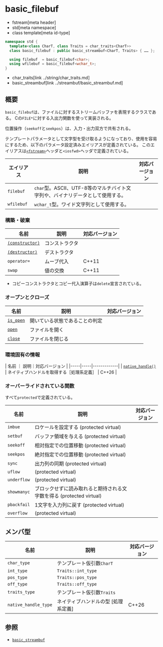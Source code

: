 # basic_filebuf
* fstream[meta header]
* std[meta namespace]
* class template[meta id-type]

```cpp
namespace std {
  template<class CharT, class Traits = char_traits<CharT>>
  class basic_filebuf : public basic_streambuf<CharT, Traits> { …… };

  using filebuf  = basic_filebuf<char>;
  using wfilebuf = basic_filebuf<wchar_t>;
}
```
* char_traits[link ../string/char_traits.md]
* basic_streambuf[link ../streambuf/basic_streambuf.md]

## 概要
`basic_filebuf`は、ファイルに対するストリームバッファを表現するクラスである。
Cの`FILE*`に対する入出力関数を使って実装される。

位置操作（`seekoff`と`seekpos`）は、入力・出力双方で共有される。

テンプレートパラメータとして文字型を受け取るようになっており、使用を容易にするため、以下のパラメータ設定済みエイリアスが定義されている。
このエイリアスは[`<fstream>`](/reference/fstream.md)ヘッダと`<iosfwd>`ヘッダで定義されている。

| エイリアス | 説明 | 対応バージョン |
|------------|------|----------------|
| `filebuf`  | `char`型。ASCII、UTF-8等のマルチバイト文字列や、バイナリデータとして使用する。 | |
| `wfilebuf` | `wchar_t`型。ワイド文字列として使用する。                                      | |


### 構築・破棄

| 名前                                              | 説明           | 対応バージョン |
|---------------------------------------------------|----------------|----------------|
| [`(constructor)`](basic_filebuf/op_constructor.md)  | コンストラクタ |                |
| [`(destructor)`](basic_filebuf/op_destructor.md)    | デストラクタ   |                |
| `operator=`                                       | ムーブ代入     | C++11          |
| `swap`                                            | 値の交換       | C++11          |

- コピーコンストラクタとコピー代入演算子は`delete`宣言されている。

### オープンとクローズ

| 名前                                  | 説明                           | 対応バージョン |
|---------------------------------------|--------------------------------|----------------|
| [`is_open`](basic_filebuf/is_open.md) | 開いている状態であることの判定 |                |
| [`open`](basic_filebuf/open.md)       | ファイルを開く                 |                |
| [`close`](basic_filebuf/close.md)     | ファイルを閉じる               |                |

### 環境固有の情報

| 名前 ｜ 説明｜対応バージョン |
|-----|-----|-------------|
| [`native_handle()`](basic_filebuf/native_handle.md) | ネイティブハンドルを取得する［処理系定義］ | C++26 |


### オーバーライドされている関数

すべて`protected`で定義されている。

| 名前                                        | 説明           | 対応バージョン |
|---------------------------------------------|----------------|----------------|
| `imbue`                                     | ロケールを設定する (protected virtual) | |
| `setbuf`                                    | バッファ領域を与える (protected virtual) | |
| `seekoff`                                   | 相対指定での位置移動 (protected virtual) | |
| `seekpos`                                   | 絶対指定での位置移動 (protected virtual) | |
| `sync`                                      | 出力列の同期 (protected virtual) | |
| `uflow`                                     | (protected virtual) |
| `underflow`                                 | (protected virtual) |
| `showmanyc`                                 | ブロックせずに読み取れると期待される文字数を得る (protected virtual) | |
| `pbackfail`                                 | 1文字を入力列に戻す (protected virtual) | |
| `overflow`                                  | (protected virtual) |

## メンバ型

| 名前          | 説明                       | 対応バージョン |
|---------------|----------------------------|----------------|
| `char_type`   | テンプレート仮引数`CharT`  |                |
| `int_type`    | `Traits::int_type`         |                |
| `pos_type`    | `Traits::pos_type`         |                |
| `off_type`    | `Traits::off_type`         |                |
| `traits_type` | テンプレート仮引数`Traits` |                |
| `native_handle_type` | ネイティブハンドルの型 [処理系定義] | C++26 |


## 参照
- [`basic_streambuf`](../streambuf/basic_streambuf.md)
